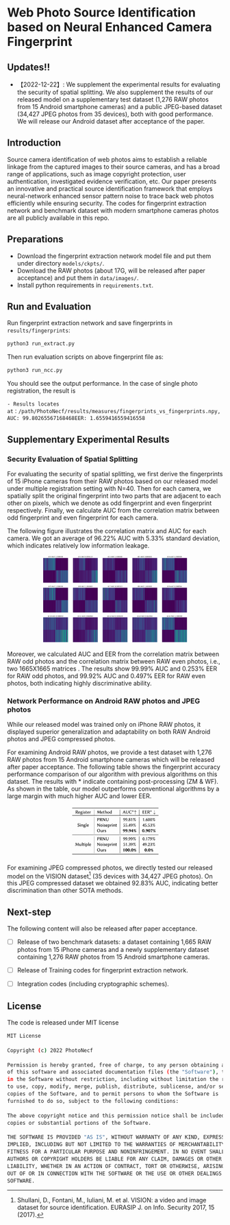 # Web Photo Source Identification based on Neural Enhanced Camera Fingerprint

## Updates!!
- 【2022-12-22】: We supplement the experimental results for evaluating the security of spatial splitting. We also supplement the results of our released model on a supplementary test dataset (1,276 RAW photos from 15 Android smartphone cameras) and a public JPEG-based dataset (34,427 JPEG photos from 35 devices), both with good performance. We will release our Android dataset after acceptance of the paper.

## Introduction
Source camera identification of web photos aims to establish a reliable linkage from the captured images to their source cameras, and has a broad range of applications, such as image copyright protection, user authentication, investigated evidence verification, etc. 
Our paper presents an innovative and practical source identification framework that employs neural-network enhanced sensor pattern noise to trace back web photos efficiently while ensuring security. 
The codes for fingerprint extraction network and benchmark dataset with modern smartphone cameras photos are all publicly available in this repo.

## Preparations
* Download the fingerprint extraction network model file and put them under directory `models/ckpts/`.
* Download the RAW photos (about 17G, will be released after paper acceptance) and put them in `data/images/`. 
* Install python requirements in `requirements.txt`.

## Run and Evaluation
Run fingerprint extraction network and save fingerprints in `results/fingerprints`:
```bash
python3 run_extract.py
```

Then run evaluation scripts on above fingerprint file as:
```bash
python3 run_ncc.py
```
You should see the output performance. In the case of single photo registration, the result is
```
- Results locates at：/path/PhotoNecf/results/measures/fingerprints_vs_fingerprints.npy, AUC: 99.80265567168468EER: 1.6559416559416558
```

## Supplementary Experimental Results

### Security Evaluation of Spatial Splitting

For evaluating the security of spatial splitting, we first derive the fingerprints of 15 iPhone cameras from their RAW photos based on our released model under multiple registration setting with N=40. Then for each camera, we spatially split the original fingerprint into two parts that are adjacent to each other on pixels, which we denote as odd fingerprint and even fingerprint respectively. Finally, we calculate AUC from the correlation matrix between odd fingerprint and even fingerprint for each camera.

The following figure illustrates the correlation matrix and AUC for each camera. We got an average of 96.22% AUC with 5.33% standard deviation, which indicates relatively low information leakage.

<figure>
    <div style="text-align: center;">
        <img src=./odd_even_fp_corr_mat.jpeg width=80% />
    </div>
</figure>



Moreover, we calculated AUC and EER from the correlation matrix between RAW odd photos and the correlation matrix between RAW even photos, i.e., two 1665X1665 matrices . The results show 99.99% AUC and 0.253% EER for RAW odd photos, and 99.92% AUC and 0.497% EER for RAW even photos, both indicating highly discriminative ability.

### Network Performance on Android RAW photos and JPEG photos

While our released model was trained only on iPhone RAW photos, it displayed superior generalization and adaptability on both RAW Android photos and JPEG compressed photos.

For examining Android RAW photos, we provide a test dataset with 1,276 RAW photos from 15 Android smartphone cameras which will be released after paper acceptance. The following table shows the fingerprint accuracy performance comparison of our algorithm with previous algorithms on this dataset. The results with * indicate containing post-processing (ZM & WF). As shown in the table, our model outperforms conventional algorithms by a large margin with much higher AUC and lower EER.

<figure>
    <div style="text-align: center;">
        <img src=./results_android_photos.jpeg width=50% />
    </div>
</figure>

For examining JPEG compressed photos, we directly tested our released model on the VISION dataset[^1] (35 devices with 34,427 JPEG photos). On this JPEG compressed dataset we obtained 92.83% AUC, indicating better discrimination than other SOTA methods.

## Next-step
The following content will also be released after paper acceptance.
- [ ] Release of two benchmark datasets: a dataset containing 1,665 RAW photos from 15 iPhone cameras and a newly supplementary dataset containing 1,276 RAW photos from 15 Android smartphone cameras.
- [ ] Release of Training codes for fingerprint extraction network.
- [ ] Integration codes (including cryptographic schemes).


## License
The code is released under MIT license

```bash
MIT License

Copyright (c) 2022 PhotoNecf

Permission is hereby granted, free of charge, to any person obtaining a copy
of this software and associated documentation files (the "Software"), to deal
in the Software without restriction, including without limitation the rights
to use, copy, modify, merge, publish, distribute, sublicense, and/or sell
copies of the Software, and to permit persons to whom the Software is
furnished to do so, subject to the following conditions:

The above copyright notice and this permission notice shall be included in all
copies or substantial portions of the Software.

THE SOFTWARE IS PROVIDED "AS IS", WITHOUT WARRANTY OF ANY KIND, EXPRESS OR
IMPLIED, INCLUDING BUT NOT LIMITED TO THE WARRANTIES OF MERCHANTABILITY,
FITNESS FOR A PARTICULAR PURPOSE AND NONINFRINGEMENT. IN NO EVENT SHALL THE
AUTHORS OR COPYRIGHT HOLDERS BE LIABLE FOR ANY CLAIM, DAMAGES OR OTHER
LIABILITY, WHETHER IN AN ACTION OF CONTRACT, TORT OR OTHERWISE, ARISING FROM,
OUT OF OR IN CONNECTION WITH THE SOFTWARE OR THE USE OR OTHER DEALINGS IN THE
SOFTWARE.
```

[^1]: Shullani, D., Fontani, M., Iuliani, M. et al. VISION: a video and image dataset for source identification. EURASIP J. on Info. Security 2017, 15 (2017).
